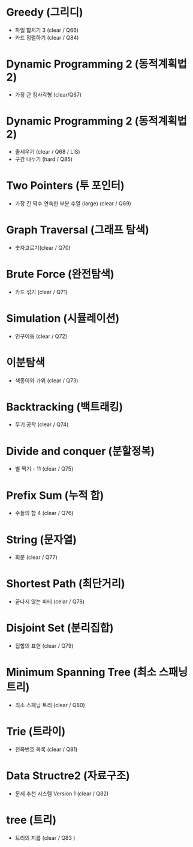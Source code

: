 
# Greedy (그리디)
- 파일 합치기 3 (clear / Q66) 
- 카드 정렬하기 (clear / Q84)

# Dynamic Programming 2 (동적계획법 2)
- 가장 큰 정사각형 (clear/Q67)

# Dynamic Programming 2 (동적계획법 2)
- 줄세우기 (clear / Q68 / LIS)
- 구간 나누기 (hard / Q85)

# Two Pointers (투 포인터)
- 가장 긴 짝수 연속한 부분 수열 (large) (clear / Q69)

# Graph Traversal (그래프 탐색)
- 숫자고르기(clear / Q70)

# Brute Force (완전탐색)
- 카드 섞기 (clear / Q71)

# Simulation (시뮬레이션)
- 인구이동 (clear / Q72)

# 이분탐색
- 색종이와 가위 (clear / Q73)

# Backtracking (백트래킹)
- 무기 공학 (clear / Q74)

# Divide and conquer (분할정복)
- 별 찍기 - 11 (clear / Q75)

# Prefix Sum (누적 합)
- 수들의 합 4 (clear / Q76)

# String (문자열)
- 회문 (clear / Q77)

# Shortest Path (최단거리)
- 끝나지 않는 파티 (celar / Q78)

# Disjoint Set (분리집합)
- 집합의 표현 (clear / Q79)

# Minimum Spanning Tree (최소 스패닝 트리)
- 최소 스패닝 트리	 (clear / Q80)

# Trie (트라이)
- 전화번호 목록 (clear / Q81)

# Data Structre2 (자료구조)
- 문제 추천 시스템 Version 1 (clear / Q82)

# tree (트리)
- 트리의 지름 (clear / Q83 )